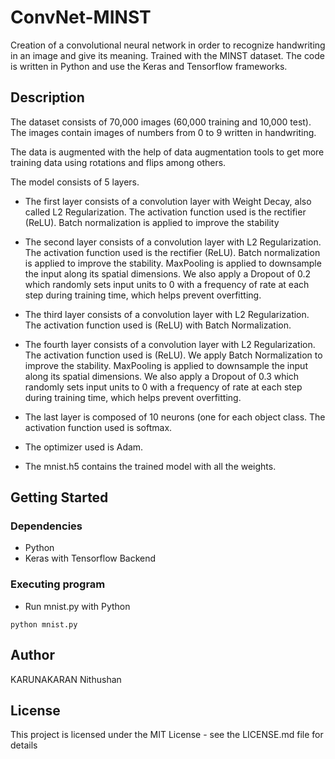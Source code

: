 # ConvNet-MINST
Creation of a convolutional neural network in order to recognize handwriting in an image and give its meaning.
Trained with the MINST dataset.
The code is written in Python and use the Keras and Tensorflow frameworks.


## Description

The dataset consists of 70,000 images (60,000 training and 10,000 test).
The images contain images of numbers from 0 to 9 written in handwriting.  

The data is augmented with the help of data augmentation tools to get more training data using rotations and flips among others.  

The model consists of 5 layers.

* The first layer consists of a convolution layer with Weight Decay, also called L2 Regularization. The activation function used is the rectifier (ReLU).
Batch normalization is applied to improve the stability  

* The second layer consists of a convolution layer with L2 Regularization. The activation function used is the rectifier (ReLU).
Batch normalization is applied to improve the stability.
MaxPooling is applied to downsample the input along its spatial dimensions.
We also apply a Dropout of 0.2 which randomly sets input units to 0 with a frequency of rate at each step during training time, which helps prevent overfitting.  

* The third layer consists of a convolution layer with L2 Regularization. The activation function used is (ReLU) with Batch Normalization.  

* The fourth layer consists of a convolution layer with L2 Regularization. The activation function used is (ReLU).
We apply Batch Normalization to improve the stability.
MaxPooling is applied to downsample the input along its spatial dimensions.
We also apply a Dropout of 0.3 which randomly sets input units to 0 with a frequency of rate at each step during training time, which helps prevent overfitting.  

* The last layer is composed of 10 neurons (one for each object class.
The activation function used is softmax.  

* The optimizer used is Adam.

* The mnist.h5 contains the trained model with all the weights.

## Getting Started

### Dependencies

* Python
* Keras with Tensorflow Backend

### Executing program

* Run mnist.py with Python
```
python mnist.py
```

## Author

KARUNAKARAN Nithushan


## License

This project is licensed under the MIT License - see the LICENSE.md file for details

